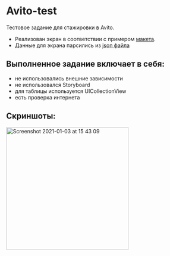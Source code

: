 # Avito-test
Тестовое задание для стажировки в Avito.
- Реализован экран в соответствии с примером [макета](https://github.com/avito-tech/internship/blob/main/screen.png).
- Данные для экрана парсились из [json файла](https://github.com/avito-tech/internship/blob/main/result.json)

## Выполненное задание включает в себя:
 - не использовались внешние зависимости
 - не использовался Storyboard
 - для таблицы используется UICollectionView
 - есть проверка интернета

## Скриншоты:
<img width="329" alt="Screenshot 2021-01-03 at 15 43 09" src="https://user-images.githubusercontent.com/22565290/103479047-c39db000-4ddb-11eb-9a8f-9c51bd7df35c.png">


